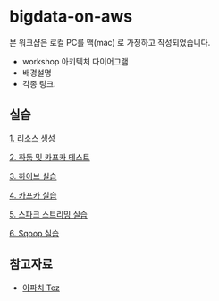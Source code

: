 # bigdata-on-aws #

본 워크샵은 로컬 PC를 맥(mac) 로 가정하고 작성되었습니다. 


* workshop 아키텍처 다이어그램
* 배경설명
* 각종 링크.


## 실습 ###

[1. 리소스 생성](https://github.com/gnosia93/bigdata-on-aws/blob/main/workshop/setup.md)

[2. 하둡 및 카프카 테스트](https://github.com/gnosia93/bigdata-on-aws/blob/main/workshop/hadoop-kafka.md)

[3. 하이브 실습](https://github.com/gnosia93/bigdata-on-aws/blob/main/workshop/hive.md)

[4. 카프카 실습](https://github.com/gnosia93/bigdata-on-aws/blob/main/workshop/kafka.md)

[5. 스파크 스트리밍 실습](https://github.com/gnosia93/bigdata-on-aws/blob/main/workshop/spark.md) 

[6. Sqoop 실습]()




## 참고자료 ##

* [아파치 Tez](https://kr.cloudera.com/products/open-source/apache-hadoop/apache-tez.html)
